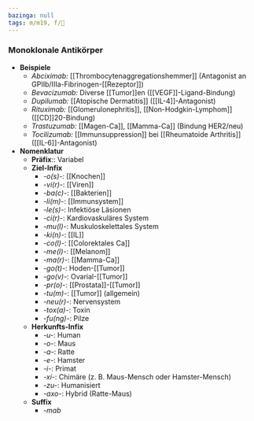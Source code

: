 ```yaml
---
bazinga: null
tags: m/m19, f/🦀
---
```

### Monoklonale Antikörper
- **Beispiele**
	- *Abciximab:* [[Thrombocytenaggregationshemmer]] (Antagonist an GPIIb/IIIa-Fibrinogen-[[Rezeptor]])
	- *Bevacizumab:* Diverse [[Tumor]]en ([[VEGF]]-Ligand-Bindung)
	- *Dupilumab:* [[Atopische Dermatitis]] ([[IL-4]]-Antagonist)
	- *Rituximab:* [[Glomerulonephritis]], [[Non-Hodgkin-Lymphom]] ([[CD]]20-Bindung)
	- *Trastuzumab:* [[Magen-Ca]], [[Mamma-Ca]] (Bindung HER2/neu)
	- *Tocilizumab:* [[Immunsuppression]] bei [[Rheumatoide Arthritis]] ([[IL-6]]-Antagonist)
- **Nomenklatur**
	- **Präfix**:: Variabel
	- **Ziel-Infix**
		- *-o(s)-:* [[Knochen]]
		- *-vi(r)-*: [[Viren]]
		- *-ba(c)-*: [[Bakterien]]
		- *-li(m)-*: [[Immunsystem]]
		- *-le(s)-*: Infektiöse Läsionen
		- *-ci(r)-*: Kardiovaskuläres System
		- *-mu(l)-*: Muskuloskelettales System
		- *-ki(n)-*: [[IL]]
		- *-co(l)-*: [[Colorektales Ca]]
		- *-me(l)-*: [[Melanom]]
		- *-ma(r)-*: [[Mamma-Ca]]
		- *-go(t)-*: Hoden-[[Tumor]]
		- *-go(v)-*: Ovarial-[[Tumor]]
		- *-pr(o)-*: [[Prostata]]-[[Tumor]]
		- *-tu(m)-*: [[Tumor]] (allgemein)
		- *-neu(r)-*: Nervensystem
		- *-tox(a)-*: Toxin
		- *-fu(ng)-*: Pilze
	- **Herkunfts-Infix**
		- *-u-*: Human
		- *-o-*: Maus
		- *-a-*: Ratte
		- *-e-*: Hamster
		- *-i-*: Primat
		- *-xi-*: Chimäre (z. B. Maus-Mensch oder Hamster-Mensch)
		- *-zu-*: Humanisiert
		- *-axo-*: Hybrid (Ratte-Maus)
	- **Suffix**
		- *-mab*